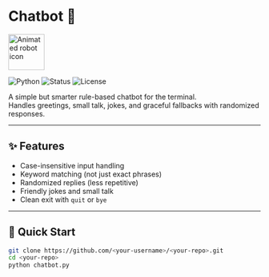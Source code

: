 # Chatbot 🤖  
<img src="https://media.giphy.com/media/ln7z2eWriiQAllfVcn/giphy.gif" width="72" height="72" alt="Animated robot icon" />

![Python](https://img.shields.io/badge/Python-3.8%2B-blue)
![Status](https://img.shields.io/badge/Status-Active-brightgreen)
![License](https://img.shields.io/badge/License-MIT-informational)

A simple but smarter rule-based chatbot for the terminal.  
Handles greetings, small talk, jokes, and graceful fallbacks with randomized responses.

---

## ✨ Features
- Case-insensitive input handling
- Keyword matching (not just exact phrases)
- Randomized replies (less repetitive)
- Friendly jokes and small talk
- Clean exit with `quit` or `bye`

---

## 🚀 Quick Start
```bash
git clone https://github.com/<your-username>/<your-repo>.git
cd <your-repo>
python chatbot.py

